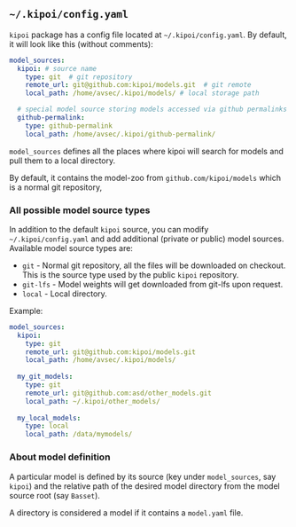 ## `~/.kipoi/config.yaml`

`kipoi` package has a config file located at `~/.kipoi/config.yaml`. By default, it will look like this (without comments):

```yaml
model_sources:
  kipoi: # source name 
    type: git  # git repository
    remote_url: git@github.com:kipoi/models.git  # git remote
    local_path: /home/avsec/.kipoi/models/ # local storage path

  # special model source storing models accessed via github permalinks
  github-permalink:
    type: github-permalink
    local_path: /home/avsec/.kipoi/github-permalink/
```


`model_sources` defines all the places where kipoi will search for models and pull them to a local directory.

By default, it contains the model-zoo from `github.com/kipoi/models` which is a normal git repository,

### All possible model source types

In addition to the default `kipoi` source, you can modify `~/.kipoi/config.yaml` and add additional (private or public) 
model sources. Available model source types are:

- `git` - Normal git repository, all the files will be downloaded on checkout. This is the source type used by the public `kipoi` repository.
- `git-lfs` - Model weights will get downloaded from git-lfs upon request.
- `local` - Local directory.

Example:

```yaml
model_sources:
  kipoi:
    type: git
    remote_url: git@github.com:kipoi/models.git
    local_path: /home/avsec/.kipoi/models/
	
  my_git_models:
    type: git
    remote_url: git@github.com:asd/other_models.git
    local_path: ~/.kipoi/other_models/
	
  my_local_models:
    type: local
    local_path: /data/mymodels/
```	


### About model definition

A particular model is defined by its source (key under `model_sources`, say `kipoi`) and the relative path of the 
desired model directory from the model source root (say `Basset`).

A directory is considered a model if it contains a `model.yaml` file.
